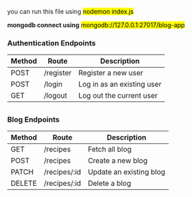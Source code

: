 you can run this file using  <mark> nodemon index.js</mark>

<strong>mongodb connect using</strong> 
<mark>mongodb://127.0.0.1:27017/blog-app</mark>

### Authentication Endpoints

| Method | Route        | Description                  |
|--------|--------------|------------------------------|
| POST   | /register     | Register a new user          |
| POST   | /login        | Log in as an existing user   |
| GET    | /logout       | Log out the current user     |

##
### Blog Endpoints

| Method | Route           | Description                    |
|--------|-----------------|--------------------------------|
| GET    | /recipes        | Fetch all blog                 |
| POST   | /recipes        | Create a new blog              |
| PATCH  | /recipes/:id    | Update an existing blog        |
| DELETE | /recipes/:id    | Delete a blog                  |
